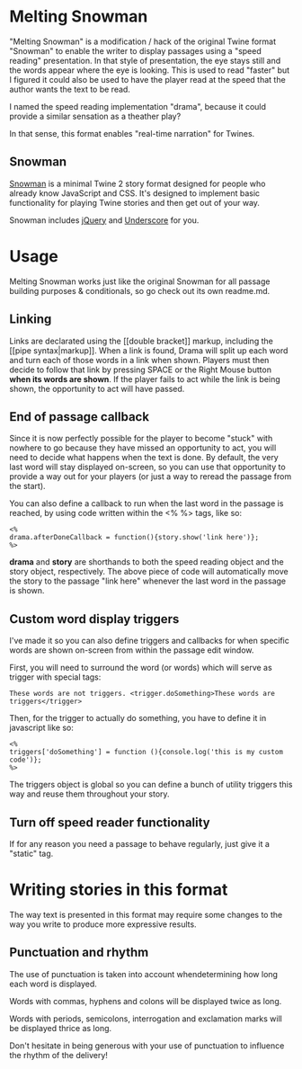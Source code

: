 # Melting Snowman

"Melting Snowman" is a modification / hack of the original Twine format "Snowman" to enable the writer to display passages using a "speed reading" presentation. In that style of presentation, the eye stays still and the words appear where the eye is looking. This is used to read "faster" but I figured it could also be used to have the player read at the speed that the author wants the text to be read.

I named the speed reading implementation "drama", because it could provide a similar sensation as a theather play?

In that sense, this format enables "real-time narration" for Twines.

## Snowman

[Snowman](https://github.com/videlais/snowman) is a minimal Twine 2 story format designed for people who already know
JavaScript and CSS. It's designed to implement basic functionality for playing
Twine stories and then get out of your way.

Snowman includes [jQuery](http://jquery.com) and [Underscore](http://underscorejs.org/) for you.

# Usage

Melting Snowman works just like the original Snowman for all passage building purposes & conditionals, so go check out its own readme.md.

## Linking

Links are declarated using the [[double bracket]] markup, including the [[pipe syntax|markup]]. When a link is found, Drama will split up each word and turn each of those words in a link when shown. Players must then decide to follow that link by pressing SPACE or the Right Mouse button **when its words are shown**. If the player fails to act while the link is being shown, the opportunity to act will have passed.

## End of passage callback

Since it is now perfectly possible for the player to become "stuck" with nowhere to go because they have missed an opportunity to act, you will need to decide what happens when the text is done. By default, the very last word will stay displayed on-screen, so you can use that opportunity to provide a way out for your players (or just a way to reread the passage from the start).

You can also define a callback to run when the last word in the passage is reached, by using code written within the <% %> tags, like so:

```
<% 
drama.afterDoneCallback = function(){story.show('link here')};
%>
```

**drama** and **story** are shorthands to both the speed reading object and the story object, respectively. The above piece of code will automatically move the story to the passage "link here" whenever the last word in the passage is shown.

## Custom word display triggers

I've made it so you can also define triggers and callbacks for when specific words are shown on-screen from within the passage edit window.

First, you will need to surround the word (or words) which will serve as trigger with special tags:

`These words are not triggers. <trigger.doSomething>These words are triggers</trigger>`

Then, for the trigger to actually do something, you have to define it in javascript like so:

```
<% 
triggers['doSomething'] = function (){console.log('this is my custom code')};
%>
```

The triggers object is global so you can define a bunch of utility triggers this way and reuse them throughout your story.

## Turn off speed reader functionality

If for any reason you need a passage to behave regularly, just give it a "static" tag.

# Writing stories in this format

The way text is presented in this format may require some changes to the way you write to produce more expressive results.

## Punctuation and rhythm

The use of punctuation is taken into account whendetermining how long each word is displayed.

Words with commas, hyphens and colons will be displayed twice as long.

Words with periods, semicolons, interrogation and exclamation marks will be displayed thrice as long.

Don't hesitate in being generous with your use of punctuation to influence the rhythm of the delivery!